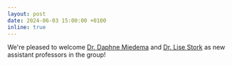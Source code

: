 ```yaml
---
layout: post
date: 2024-06-03 15:00:00 +0100
inline: true
---
```


We're pleased to welcome [Dr. Daphne Miedema](https://daphnemiedema.nl) and [Dr. Lise Stork](https://lisestork.github.io) as new assistant professors in the group!